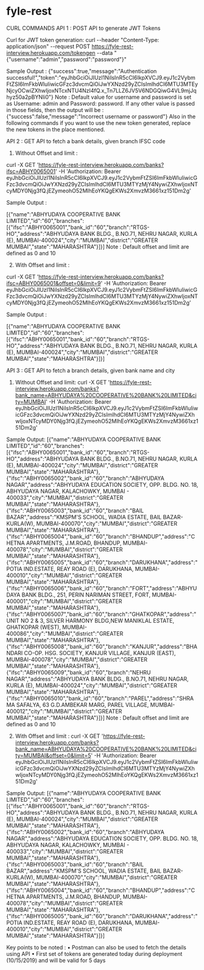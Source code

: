 # fyle-rest

CURL COMMANDS
API 1 : POST API to generate JWT Tokens

Curl for JWT token generation: curl --header "Content-Type: application/json"  --request POST  https://fyle-rest-interview.herokuapp.com/tokengen --data "{\"username\":\"admin\",\"password\":\"password\"}"

Sample Output :
{"success":true,"message":"Authentication successful!","token":"eyJhbGciOiJIUzI1NiIsInR5cCI6IkpXVCJ9.eyJ1c2VybmFtZSI6ImFkbWluIiwicGFzc3dvcmQiOiJwYXNzd29yZCIsImlhdCI6MTU3MTEyNjcyOCwiZXhwIjoxNTcxNTU4NzI4fQ.x_Tn7LLZ6JV5V6NDGQiwG4VL9mjJqhyz50a2pBYNIi0"}
Note : Default value for username and password is set as Username: admin and Password: password. If any other value is passed in those fields, then the output will be :
	{"success":false,"message":"Incorrect username or password"}
Also in the following commands if you want to use the new token generated, replace the new tokens in the place mentioned.

API 2 : GET API to fetch a bank details, given branch IFSC code

1. Without Offset and limit : 

curl -X GET 'https://fyle-rest-interview.herokuapp.com/banks?ifsc=ABHY0065001' -H 'Authorization: Bearer eyJhbGciOiJIUzI1NiIsInR5cCI6IkpXVCJ9.eyJ1c2VybmFtZSI6ImFkbWluIiwicGFzc3dvcmQiOiJwYXNzd29yZCIsImlhdCI6MTU3MTYzMjY4NywiZXhwIjoxNTcyMDY0Njg3fQ.jEZymeohO52MlhEoYKQgEKWs2XmvzM3661xz151Dm2g'

Sample Output :

[{"name":"ABHYUDAYA COOPERATIVE BANK LIMITED","id":"60","branches":[{"ifsc":"ABHY0065001","bank_id":"60","branch":"RTGS-HO","address":"ABHYUDAYA BANK BLDG., B.NO.71, NEHRU NAGAR, KURLA (E), MUMBAI-400024","city":"MUMBAI","district":"GREATER MUMBAI","state":"MAHARASHTRA"}]}]
Note : Default offset and limit are defined as 0 and 10




2. With Offset and limit : 

curl -X GET 'https://fyle-rest-interview.herokuapp.com/banks?ifsc=ABHY0065001&offset=0&limit=9' -H 'Authorization: Bearer eyJhbGciOiJIUzI1NiIsInR5cCI6IkpXVCJ9.eyJ1c2VybmFtZSI6ImFkbWluIiwicGFzc3dvcmQiOiJwYXNzd29yZCIsImlhdCI6MTU3MTYzMjY4NywiZXhwIjoxNTcyMDY0Njg3fQ.jEZymeohO52MlhEoYKQgEKWs2XmvzM3661xz151Dm2g’

Sample Output :

[{"name":"ABHYUDAYA COOPERATIVE BANK LIMITED","id":"60","branches":[{"ifsc":"ABHY0065001","bank_id":"60","branch":"RTGS-HO","address":"ABHYUDAYA BANK BLDG., B.NO.71, NEHRU NAGAR, KURLA (E), MUMBAI-400024","city":"MUMBAI","district":"GREATER MUMBAI","state":"MAHARASHTRA"}]}]











API 3 : GET API to fetch a branch details, given bank name and city

1. Without Offset and limit:
curl -X GET 'https://fyle-rest-interview.herokuapp.com/banks?bank_name=ABHYUDAYA%20COOPERATIVE%20BANK%20LIMITED&city=MUMBAI' -H 'Authorization: Bearer eyJhbGciOiJIUzI1NiIsInR5cCI6IkpXVCJ9.eyJ1c2VybmFtZSI6ImFkbWluIiwicGFzc3dvcmQiOiJwYXNzd29yZCIsImlhdCI6MTU3MTYzMjY4NywiZXhwIjoxNTcyMDY0Njg3fQ.jEZymeohO52MlhEoYKQgEKWs2XmvzM3661xz151Dm2g'

Sample Output:
[{"name":"ABHYUDAYA COOPERATIVE BANK LIMITED","id":"60","branches":[{"ifsc":"ABHY0065001","bank_id":"60","branch":"RTGS-HO","address":"ABHYUDAYA BANK BLDG., B.NO.71, NEHRU NAGAR, KURLA (E), MUMBAI-400024","city":"MUMBAI","district":"GREATER MUMBAI","state":"MAHARASHTRA"},{"ifsc":"ABHY0065002","bank_id":"60","branch":"ABHYUDAYA NAGAR","address":"ABHYUDAYA EDUCATION SOCIETY, OPP. BLDG. NO. 18, ABHYUDAYA NAGAR, KALACHOWKY, MUMBAI - 400033","city":"MUMBAI","district":"GREATER MUMBAI","state":"MAHARASHTRA"},{"ifsc":"ABHY0065003","bank_id":"60","branch":"BAIL BAZAR","address":"KMSPM'S SCHOOL, WADIA ESTATE, BAIL BAZAR-KURLA(W), MUMBAI-400070","city":"MUMBAI","district":"GREATER MUMBAI","state":"MAHARASHTRA"},{"ifsc":"ABHY0065004","bank_id":"60","branch":"BHANDUP","address":"CHETNA APARTMENTS, J.M.ROAD, BHANDUP, MUMBAI-400078","city":"MUMBAI","district":"GREATER MUMBAI","state":"MAHARASHTRA"},{"ifsc":"ABHY0065005","bank_id":"60","branch":"DARUKHANA","address":"POTIA IND.ESTATE, REAY ROAD (E), DARUKHANA, MUMBAI-400010","city":"MUMBAI","district":"GREATER MUMBAI","state":"MAHARASHTRA"},{"ifsc":"ABHY0065006","bank_id":"60","branch":"FORT","address":"ABHYUDAYA BANK BLDG., 251, PERIN NARIMAN STREET, FORT, MUMBAI-400001","city":"MUMBAI","district":"GREATER MUMBAI","state":"MAHARASHTRA"},{"ifsc":"ABHY0065007","bank_id":"60","branch":"GHATKOPAR","address":"UNIT NO 2 & 3, SILVER HARMONY BLDG,NEW MANIKLAL ESTATE, GHATKOPAR (WEST), MUMBAI-400086","city":"MUMBAI","district":"GREATER MUMBAI","state":"MAHARASHTRA"},{"ifsc":"ABHY0065008","bank_id":"60","branch":"KANJUR","address":"BHANDARI CO-OP. HSG. SOCIETY, KANJUR VILLAGE, KANJUR (EAST), MUMBAI-400078","city":"MUMBAI","district":"GREATER MUMBAI","state":"MAHARASHTRA"},{"ifsc":"ABHY0065009","bank_id":"60","branch":"NEHRU NAGAR","address":"ABHYUDAYA BANK BLDG., B.NO.71, NEHRU NAGAR, KURLA (E), MUMBAI-400024","city":"MUMBAI","district":"GREATER MUMBAI","state":"MAHARASHTRA"},{"ifsc":"ABHY0065010","bank_id":"60","branch":"PAREL","address":"SHRAMA SAFALYA, 63 G.D.AMBEKAR MARG, PAREL VILLAGE, MUMBAI-400012","city":"MUMBAI","district":"GREATER MUMBAI","state":"MAHARASHTRA"}]}]
Note : Default offset and limit are defined as 0 and 10
 
2. With Offset and limit : 
curl -X GET 'https://fyle-rest-interview.herokuapp.com/banks?bank_name=ABHYUDAYA%20COOPERATIVE%20BANK%20LIMITED&city=MUMBAI&offset=0&limit=5' -H 'Authorization: Bearer eyJhbGciOiJIUzI1NiIsInR5cCI6IkpXVCJ9.eyJ1c2VybmFtZSI6ImFkbWluIiwicGFzc3dvcmQiOiJwYXNzd29yZCIsImlhdCI6MTU3MTYzMjY4NywiZXhwIjoxNTcyMDY0Njg3fQ.jEZymeohO52MlhEoYKQgEKWs2XmvzM3661xz151Dm2g'

Sample Output:
[{"name":"ABHYUDAYA COOPERATIVE BANK LIMITED","id":"60","branches":[{"ifsc":"ABHY0065001","bank_id":"60","branch":"RTGS-HO","address":"ABHYUDAYA BANK BLDG., B.NO.71, NEHRU NAGAR, KURLA (E), MUMBAI-400024","city":"MUMBAI","district":"GREATER MUMBAI","state":"MAHARASHTRA"},{"ifsc":"ABHY0065002","bank_id":"60","branch":"ABHYUDAYA NAGAR","address":"ABHYUDAYA EDUCATION SOCIETY, OPP. BLDG. NO. 18, ABHYUDAYA NAGAR, KALACHOWKY, MUMBAI - 400033","city":"MUMBAI","district":"GREATER MUMBAI","state":"MAHARASHTRA"},{"ifsc":"ABHY0065003","bank_id":"60","branch":"BAIL BAZAR","address":"KMSPM'S SCHOOL, WADIA ESTATE, BAIL BAZAR-KURLA(W), MUMBAI-400070","city":"MUMBAI","district":"GREATER MUMBAI","state":"MAHARASHTRA"},{"ifsc":"ABHY0065004","bank_id":"60","branch":"BHANDUP","address":"CHETNA APARTMENTS, J.M.ROAD, BHANDUP, MUMBAI-400078","city":"MUMBAI","district":"GREATER MUMBAI","state":"MAHARASHTRA"},{"ifsc":"ABHY0065005","bank_id":"60","branch":"DARUKHANA","address":"POTIA IND.ESTATE, REAY ROAD (E), DARUKHANA, MUMBAI-400010","city":"MUMBAI","district":"GREATER MUMBAI","state":"MAHARASHTRA"}]}]


Key points to be noted :
•	Postman can also be used to fetch the details using API
•	First set of tokens are generated today during deployment (10/15/2019) and will be valid for 5 days


